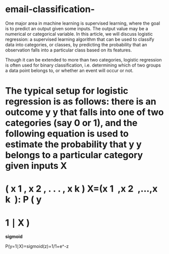 # email-classification-
One major area in machine learning is supervised learning, where the goal is to predict an output given some inputs. The output value may be a numerical or categorical variable. In this article, we will discuss logistic regression: a supervised learning algorithm that can be used to classify data into categories, or classes, by predicting the probability that an observation falls into a particular class based on its features.

Though it can be extended to more than two categories, logistic regression is often used for binary classification, i.e. determining which of two groups a data point belongs to, or whether an event will occur or not. 

The typical setup for logistic regression is as follows: there is an outcome 
y
y that falls into one of two categories (say 0 or 1), and the following equation is used to estimate the probability that 
y
y belongs to a particular category given inputs 
X
=
(
x
1
,
x
2
,
.
.
.
,
x
k
)
X=(x 
1
​
 ,x 
2
​
 ,...,x 
k
​
 ):
P
(
y
=
1
∣
X
)
=
**sigmoid**

P(y=1∣X)=sigmoid(z)=1/1+e^-z 

​
 
​
 
